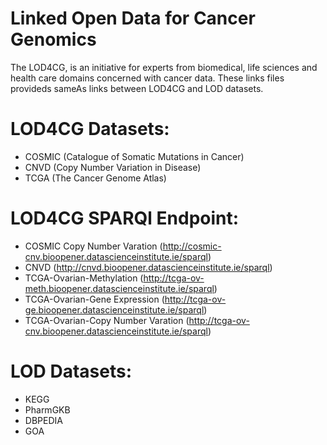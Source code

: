 # Linked Open Data for Cancer Genomics

The LOD4CG, is an initiative for experts from biomedical, life sciences and health care domains concerned with cancer data.
These links files provideds sameAs links between LOD4CG and LOD datasets.
# LOD4CG Datasets: 

* COSMIC (Catalogue of Somatic Mutations in Cancer)
* CNVD (Copy Number Variation in Disease)
* TCGA (The Cancer Genome Atlas)

# LOD4CG SPARQl Endpoint:
* COSMIC Copy Number Varation (http://cosmic-cnv.bioopener.datascienceinstitute.ie/sparql)
* CNVD (http://cnvd.bioopener.datascienceinstitute.ie/sparql)
* TCGA-Ovarian-Methylation (http://tcga-ov-meth.bioopener.datascienceinstitute.ie/sparql)
* TCGA-Ovarian-Gene Expression (http://tcga-ov-ge.bioopener.datascienceinstitute.ie/sparql)
* TCGA-Ovarian-Copy Number Varation (http://tcga-ov-cnv.bioopener.datascienceinstitute.ie/sparql)

# LOD Datasets:
* KEGG
* PharmGKB
* DBPEDIA
* GOA




